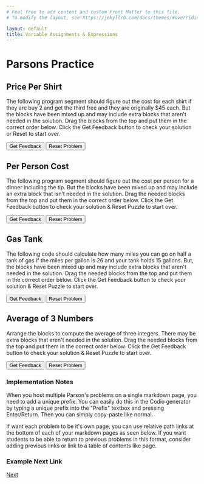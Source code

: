```yaml
---
# Feel free to add content and custom Front Matter to this file.
# To modify the layout, see https://jekyllrb.com/docs/themes/#overriding-theme-defaults

layout: default
title: Variable Assignments & Expressions 
---
```

# Parsons Practice


## Price Per Shirt
The following program segment should figure out the cost for each shirt if they are buy 2 and get the third free and they are originally $45 each. But the blocks have been mixed up and may include extra blocks that aren't needed in the solution. Drag the blocks from the top and put them in the correct order below. Click the Get Feedback button to check your solution or Reset to start over.
        
<div id="pricePerShirt-sortableTrash" class="sortable-code"></div> 
<div id="pricePerShirt-sortable" class="sortable-code"></div> 
<div style="clear:both;"></div> 
<p> 
    <input id="pricePerShirt-feedbackLink" value="Get Feedback" type="button" /> 
    <input id="pricePerShirt-newInstanceLink" value="Reset Problem" type="button" /> 
</p> 
<script type="text/javascript"> 
(function(){
  var initial = "double price = 45;\n" +
    "double totalCost = price * 2;\n" +
    "double pricePerShirt = totalCost / 3;\n" +
    "System.out.println(pricePerShirt);\n" +
    "int totalCost = price * 2 #distractor\n" +
    "print(&quot;pricePerShirt&quot;) #distractor";
  var parsonsPuzzle = new ParsonsWidget({
    "sortableId": "pricePerShirt-sortable",
    "max_wrong_lines": 10,
    "grader": ParsonsWidget._graders.LanguageTranslationGrader,
    "exec_limit": 2500,
    "can_indent": true,
    "x_indent": 50,
    "lang": "en",
    "show_feedback": true,
    "trashId": "pricePerShirt-sortableTrash",
    "executable_code": "price = 45\ntotalCost = price * 2\npricePerShirt = totalCost / 3\nprint(pricePerShirt)",
    "programmingLang": "pseudo",
    "vartests": []
  });
  parsonsPuzzle.init(initial);
  parsonsPuzzle.shuffleLines();
  $("#pricePerShirt-newInstanceLink").click(function(event){ 
      event.preventDefault(); 
      parsonsPuzzle.shuffleLines(); 
  }); 
  $("#pricePerShirt-feedbackLink").click(function(event){ 
      event.preventDefault(); 
      parsonsPuzzle.getFeedback(); 
  }); 
})(); 
</script>

## Per Person Cost
The following program segment should figure out the cost per person for a dinner including the tip. But the blocks have been mixed up and may include an extra block that isn’t needed in the solution. Drag the needed blocks from the top and put them in the correct order below. Click the Get Feedback button to check your solution & Reset Puzzle to start over.

<div id="PerPersonCost-sortableTrash" class="sortable-code"></div> 
<div id="PerPersonCost-sortable" class="sortable-code"></div> 
<div style="clear:both;"></div> 
<p> 
    <input id="PerPersonCost-feedbackLink" value="Get Feedback" type="button" /> 
    <input id="PerPersonCost-newInstanceLink" value="Reset Problem" type="button" /> 
</p> 
<script type="text/javascript"> 
(function(){
  var initial = "double bill = 89.23;\n" +
    "double tip = bill * 0.20;\n" +
    "double total = bill + tip;\n" +
    "int numPeople = 3;\n" +
    "double perPersonCost = total/numPeople;\n" +
    "System.out.println(perPersonCost);\n" +
    "System.out.println(perpersoncost); #distractor";
  var parsonsPuzzle = new ParsonsWidget({
    "sortableId": "PerPersonCost-sortable",
    "max_wrong_lines": 10,
    "grader": ParsonsWidget._graders.LanguageTranslationGrader,
    "exec_limit": 2500,
    "can_indent": true,
    "x_indent": 50,
    "lang": "en",
    "show_feedback": true,
    "trashId": "PerPersonCost-sortableTrash",
    "executable_code": "bill = 89.23;\ntip = bill * 0.20;\ntotal = bill + tip;\nnumPeople = 3;\nperPersonCost = total/numPeople;\nprint(perPersonCost);",
    "programmingLang": "java",
    "vartests": []
  });
  parsonsPuzzle.init(initial);
  parsonsPuzzle.shuffleLines();
  $("#PerPersonCost-newInstanceLink").click(function(event){ 
      event.preventDefault(); 
      parsonsPuzzle.shuffleLines(); 
  }); 
  $("#PerPersonCost-feedbackLink").click(function(event){ 
      event.preventDefault(); 
      parsonsPuzzle.getFeedback(); 
  }); 
})(); 
</script>

## Gas Tank
The following code should calculate how many miles you can go on half a tank of gas if the miles per gallon is 26 and your tank holds 15 gallons. But, the blocks have been mixed up and may include extra blocks that aren't needed in the solution. Drag the needed blocks from the top and put them in the correct order below. Click the Get Feedback button to check your solution & Reset Puzzle to start over.

<div id="HalfTank-sortableTrash" class="sortable-code"></div> 
<div id="HalfTank-sortable" class="sortable-code"></div> 
<div style="clear:both;"></div> 
<p> 
    <input id="HalfTank-feedbackLink" value="Get Feedback" type="button" /> 
    <input id="HalfTank-newInstanceLink" value="Reset Problem" type="button" /> 
</p> 
<script type="text/javascript"> 
(function(){
  var initial = "int mpg = 26;\n" +
    "int tankHolds = 15;\n" +
    "double numGallons = (double) tankHolds / 2;\n" +
    "double miles = numGallons * mpg;\n" +
    "System.out.println(miles);\n" +
    "double numGallons = tankHolds / 2; #distractor\n" +
    "int miles = numGallons * mgp; #distractor";
  var parsonsPuzzle = new ParsonsWidget({
    "sortableId": "HalfTank-sortable",
    "max_wrong_lines": 10,
    "grader": ParsonsWidget._graders.LanguageTranslationGrader,
    "exec_limit": 2500,
    "can_indent": true,
    "x_indent": 50,
    "lang": "en",
    "show_feedback": true,
    "trashId": "HalfTank-sortableTrash",
    "executable_code": "mpg = 26\ntankHolds = 15\nnumGallons = (double) tankHolds / 2\nmiles = numGallons * mpg\nprint(miles)",
    "programmingLang": "java",
    "vartests": []
  });
  parsonsPuzzle.init(initial);
  parsonsPuzzle.shuffleLines();
  $("#HalfTank-newInstanceLink").click(function(event){ 
      event.preventDefault(); 
      parsonsPuzzle.shuffleLines(); 
  }); 
  $("#HalfTank-feedbackLink").click(function(event){ 
      event.preventDefault(); 
      parsonsPuzzle.getFeedback(); 
  }); 
})(); 
</script>

## Average of 3 Numbers
Arrange the blocks to compute the average of three integers.  There may be extra blocks that aren't needed in the solution. Drag the needed blocks from the top and put them in the correct order below. Click the Get Feedback button to check your solution & Reset Puzzle to start over.

<div id="Average-sortableTrash" class="sortable-code"></div> 
<div id="Average-sortable" class="sortable-code"></div> 
<div style="clear:both;"></div> 
<p> 
    <input id="Average-feedbackLink" value="Get Feedback" type="button" /> 
    <input id="Average-newInstanceLink" value="Reset Problem" type="button" /> 
</p> 
<script type="text/javascript"> 
(function(){
  var initial = "int num1 = 10;\n" +
    "int num2 = 13;\n" +
    "int num3 = 6;\n" +
    "double average = (double)(num1 + num2 + num3)/3;\n" +
    "System.out.println(average);\n" +
    "double average = num1 + num2 + num3 / 3; #distractor\n" +
    "double average = (num1 + num2 + num3) / 3; #distractor\n" +
    "System.out.println(&quot;average&quot;); #distractor";
  var parsonsPuzzle = new ParsonsWidget({
    "sortableId": "Average-sortable",
    "max_wrong_lines": 2,
    "grader": ParsonsWidget._graders.LanguageTranslationGrader,
    "exec_limit": 2500,
    "can_indent": true,
    "x_indent": 50,
    "lang": "en",
    "show_feedback": true,
    "trashId": "Average-sortableTrash",
    "executable_code": "num1 = 10\nnum2 = 13\nnum3 = 6\naverage = (num1 + num2 + num3)/3\nprint(average)",
    "programmingLang": "java",
    "vartests": []
  });
  parsonsPuzzle.init(initial);
  parsonsPuzzle.shuffleLines();
  $("#Average-newInstanceLink").click(function(event){ 
      event.preventDefault(); 
      parsonsPuzzle.shuffleLines(); 
  }); 
  $("#Average-feedbackLink").click(function(event){ 
      event.preventDefault(); 
      parsonsPuzzle.getFeedback(); 
  }); 
})(); 
</script>


### Implementation Notes

When you host multiple Parson's problems on a single markdown page, you need to add a unique prefix. You can easily do this in the Codio generator by typing a unique prefix into the "Prefix" textbox and pressing Enter/Return. Then you can simply copy-paste like normal.

If want each problem to be it's own page, you can use relative path links at the bottom of each of your markdown pages as seen below. If you want students to be able to return to previous problems in this format, consider adding previous links or link to a table of contents like page.

### Example Next Link
[Next](.index.VarAndExpParsons.html)

